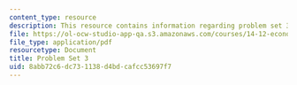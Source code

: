 ```yaml
---
content_type: resource
description: This resource contains information regarding problem set 3.
file: https://ol-ocw-studio-app-qa.s3.amazonaws.com/courses/14-12-economic-applications-of-game-theory-fall-2012/8abb72c6dc731138d4bdcafcc53697f7_MIT14_12F12_pset3.pdf
file_type: application/pdf
resourcetype: Document
title: Problem Set 3
uid: 8abb72c6-dc73-1138-d4bd-cafcc53697f7
---
```

